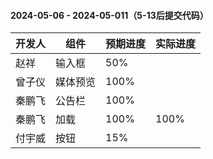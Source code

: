 #### 2024-05-06 - 2024-05-011（5-13后提交代码） 
|开发人	|组件		|预期进度	|实际进度	|
| ---	| ---		| ---		|---		|
|赵祥	| 输入框		|50%		|			|
|曾子仪	| 媒体预览	|100%		|			|
|秦鹏飞	| 公告栏		|100%		|			|
|秦鹏飞	| 加载		|100%		|100%		|
|付宇威	| 按钮		|15%		|			|